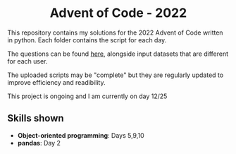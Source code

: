 <h1 align = "center">
  Advent of Code - 2022
  </h1>

This repository contains my solutions for the 2022 Advent of Code written in python. Each folder contains the script for each day.

The questions can be found [here](https://adventofcode.com/2022/), alongside input datasets that are different for each user.

The uploaded scripts may be "complete" but they are regularly updated to improve efficiency and readibility. 

This project is ongoing and I am currently on day 12/25

<h2>
  Skills shown
  </h2>

* **Object-oriented programming**: Days 5,9,10
* **pandas**: Day 2
